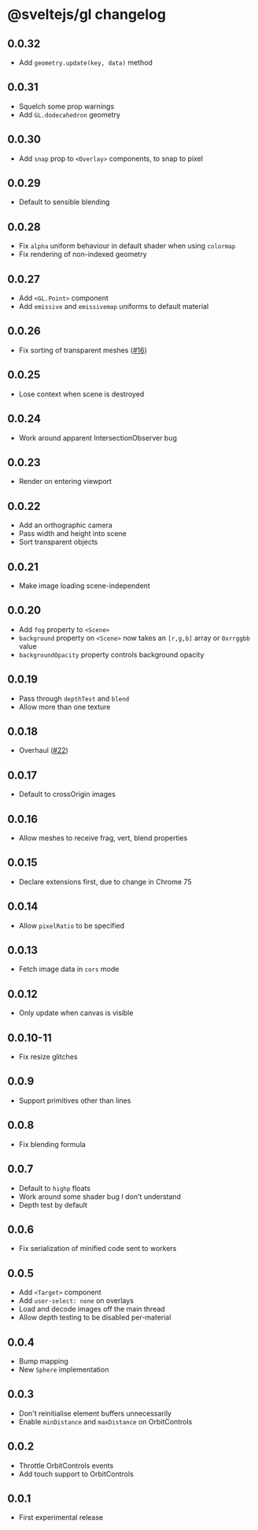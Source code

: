 # @sveltejs/gl changelog

## 0.0.32

* Add `geometry.update(key, data)` method

## 0.0.31

* Squelch some prop warnings
* Add `GL.dodecahedron` geometry

## 0.0.30

* Add `snap` prop to `<Overlay>` components, to snap to pixel

## 0.0.29

* Default to sensible blending

## 0.0.28

* Fix `alpha` uniform behaviour in default shader when using `colormap`
* Fix rendering of non-indexed geometry

## 0.0.27

* Add `<GL.Point>` component
* Add `emissive` and `emissivemap` uniforms to default material

## 0.0.26

* Fix sorting of transparent meshes ([#16](https://github.com/sveltejs/gl/issues/16))

## 0.0.25

* Lose context when scene is destroyed

## 0.0.24

* Work around apparent IntersectionObserver bug

## 0.0.23

* Render on entering viewport

## 0.0.22

* Add an orthographic camera
* Pass width and height into scene
* Sort transparent objects

## 0.0.21

* Make image loading scene-independent

## 0.0.20

* Add `fog` property to `<Scene>`
* `background` property on `<Scene>` now takes an `[r,g,b]` array or `0xrrggbb` value
* `backgroundOpacity` property controls background opacity

## 0.0.19

* Pass through `depthTest` and `blend`
* Allow more than one texture

## 0.0.18

* Overhaul ([#22](https://github.com/sveltejs/gl/pull/22))

## 0.0.17

* Default to crossOrigin images

## 0.0.16

* Allow meshes to receive frag, vert, blend properties

## 0.0.15

* Declare extensions first, due to change in Chrome 75

## 0.0.14

* Allow `pixelRatio` to be specified

## 0.0.13

* Fetch image data in `cors` mode

## 0.0.12

* Only update when canvas is visible

## 0.0.10-11

* Fix resize glitches

## 0.0.9

* Support primitives other than lines

## 0.0.8

* Fix blending formula

## 0.0.7

* Default to `highp` floats
* Work around some shader bug I don't understand
* Depth test by default

## 0.0.6

* Fix serialization of minified code sent to workers

## 0.0.5

* Add `<Target>` component
* Add `user-select: none` on overlays
* Load and decode images off the main thread
* Allow depth testing to be disabled per-material

## 0.0.4

* Bump mapping
* New `Sphere` implementation

## 0.0.3

* Don't reinitialise element buffers unnecessarily
* Enable `minDistance` and `maxDistance` on OrbitControls

## 0.0.2

* Throttle OrbitControls events
* Add touch support to OrbitControls

## 0.0.1

* First experimental release